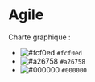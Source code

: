 # Agile

Charte graphique :

- ![#fcf0ed](https://placehold.co/15x15/fcf0ed/fcf0ed.png) `#fcf0ed`
- ![#a26758](https://placehold.co/15x15/a26758/a26758.png) `#a26758`
- ![#000000](https://placehold.co/15x15/000000/000000.png) `#000000`
 
